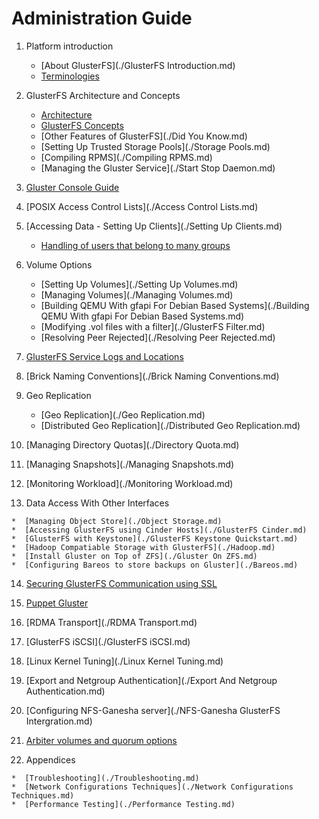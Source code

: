 # Administration Guide

1.  Platform introduction

	*  [About GlusterFS](./GlusterFS Introduction.md)
	*  [Terminologies](../Quick-Start-Guide/Terminologies.md)
	
2.  GlusterFS Architecture and Concepts

	*  [Architecture](../Quick-Start-Guide/Architecture.md)
	*  [GlusterFS Concepts](./glossary.md)
	*  [Other Features of GlusterFS](./Did You Know.md)
	*  [Setting Up Trusted Storage Pools](./Storage Pools.md)
	*  [Compiling RPMS](./Compiling RPMS.md)
	*  [Managing the Gluster Service](./Start Stop Daemon.md)
	
3.  [Gluster Console Guide](./Console.md)

4.  [POSIX Access Control Lists](./Access Control Lists.md)

5.  [Accessing Data - Setting Up Clients](./Setting Up Clients.md)
	*  [Handling of users that belong to many groups](./Handling-of-users-with-many-groups.md)

6.  Volume Options

	*  [Setting Up Volumes](./Setting Up Volumes.md)
	*  [Managing Volumes](./Managing Volumes.md)
	*  [Building QEMU With gfapi For Debian Based Systems](./Building QEMU With gfapi For Debian Based Systems.md)
	*  [Modifying .vol files with a filter](./GlusterFS Filter.md)
	*  [Resolving Peer Rejected](./Resolving Peer Rejected.md)
	
7.  [GlusterFS Service Logs and Locations](./Logging.md)

8.  [Brick Naming Conventions](./Brick Naming Conventions.md)

9.  Geo Replication

	*  [Geo Replication](./Geo Replication.md)
	*  [Distributed Geo Replication](./Distributed Geo Replication.md)
	
10.  [Managing Directory Quotas](./Directory Quota.md)

11.  [Managing Snapshots](./Managing Snapshots.md)

12.  [Monitoring Workload](./Monitoring Workload.md)

13.  Data Access With Other Interfaces

	*  [Managing Object Store](./Object Storage.md)
	*  [Accessing GlusterFS using Cinder Hosts](./GlusterFS Cinder.md)
	*  [GlusterFS with Keystone](./GlusterFS Keystone Quickstart.md)
	*  [Hadoop Compatiable Storage with GlusterFS](./Hadoop.md)
	*  [Install Gluster on Top of ZFS](./Gluster On ZFS.md)
	*  [Configuring Bareos to store backups on Gluster](./Bareos.md)
	
14.  [Securing GlusterFS Communication using SSL](./SSL.md)	
	
15.  [Puppet Gluster](./Puppet.md)

16.  [RDMA Transport](./RDMA Transport.md)
	
17.  [GlusterFS iSCSI](./GlusterFS iSCSI.md)

18.  [Linux Kernel Tuning](./Linux Kernel Tuning.md)

19.  [Export and Netgroup Authentication](./Export And Netgroup Authentication.md)

20.  [Configuring NFS-Ganesha server](./NFS-Ganesha GlusterFS Intergration.md)

21.  [Arbiter volumes and quorum options](./arbiter-volumes-and-quorum.md)

22.  Appendices

	*  [Troubleshooting](./Troubleshooting.md)
	*  [Network Configurations Techniques](./Network Configurations Techniques.md)
	*  [Performance Testing](./Performance Testing.md)
